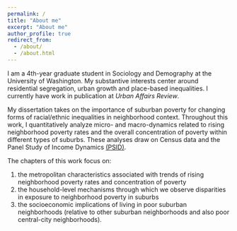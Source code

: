 ```yaml
---
permalink: /
title: "About me"
excerpt: "About me"
author_profile: true
redirect_from: 
  - /about/
  - /about.html
---
```


I am a 4th-year graduate student in Sociology and Demography at the University of Washington. My substantive interests center around residential segregation, urban growth and place-based inequalities. I currently have work in publication at _Urban Affairs Review_.

My dissertation takes on the importance of suburban poverty for changing forms of racial/ethnic inequalities in neighborhood context. Throughout this work, I quantitatively analyze micro- and macro-dynamics related to rising neighborhood poverty rates and the overall concentration of poverty within different types of suburbs. These analyses draw on Census data and the Panel Study of Income Dynamics [(PSID)](http://psid.org). 

The chapters of this work focus on:
  1. the metropolitan characteristics associated with trends of rising neighborhood poverty rates and concentration of poverty
  2. the household-level mechanisms through which we observe disparities in exposure to neighborhood poverty in suburbs 
  3. the socioeconomic implications of living in poor suburban neighborhoods (relative to other suburban neighborhoods and also poor central-city neighborhoods).

